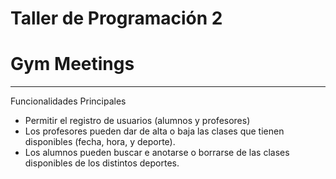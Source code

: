 # Taller de Programación 2
# Gym Meetings
--- 
Funcionalidades Principales
- Permitir el registro de usuarios (alumnos y profesores)
- Los profesores pueden dar de alta o baja las clases que tienen disponibles (fecha, hora, y deporte).
- Los alumnos pueden buscar e anotarse o borrarse de las clases disponibles de los distintos deportes. 

